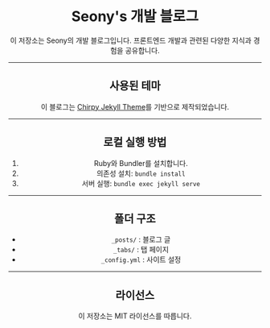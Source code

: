 <!-- markdownlint-disable-next-line -->
<div align="center">

  <!-- markdownlint-disable-next-line -->

# Seony's 개발 블로그

이 저장소는 Seony의 개발 블로그입니다. 프론트엔드 개발과 관련된 다양한 지식과 경험을 공유합니다.


---

## 사용된 테마

이 블로그는 [Chirpy Jekyll Theme](https://github.com/cotes2020/jekyll-theme-chirpy)를 기반으로 제작되었습니다.

---

## 로컬 실행 방법

1. Ruby와 Bundler를 설치합니다.
2. 의존성 설치: `bundle install`
3. 서버 실행: `bundle exec jekyll serve`

---

## 폴더 구조

- `_posts/` : 블로그 글
- `_tabs/` : 탭 페이지
- `_config.yml` : 사이트 설정

---

## 라이선스

이 저장소는 MIT 라이선스를 따릅니다.